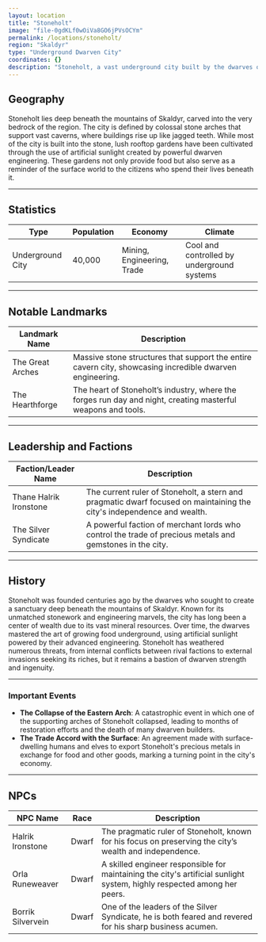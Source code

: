 ```yaml
---
layout: location
title: "Stoneholt"
image: "file-0gdKLf0wOiVa8GO6jPVsOCYm"
permalink: /locations/stoneholt/
region: "Skaldyr"
type: "Underground Dwarven City"
coordinates: {}
description: "Stoneholt, a vast underground city built by the dwarves of Skaldyr. The city is known for its impressive stone architecture, massive arches, and lush rooftop gardens that grow from artificial sunlight."
---
```


## Geography

Stoneholt lies deep beneath the mountains of Skaldyr, carved into the very bedrock of the region. The city is defined by colossal stone arches that support vast caverns, where buildings rise up like jagged teeth. While most of the city is built into the stone, lush rooftop gardens have been cultivated through the use of artificial sunlight created by powerful dwarven engineering. These gardens not only provide food but also serve as a reminder of the surface world to the citizens who spend their lives beneath it.

---

## Statistics

| Type                | Population | Economy             | Climate                |
|---------------------|------------|---------------------|------------------------|
| Underground City    | 40,000     | Mining, Engineering, Trade | Cool and controlled by underground systems|

---

## Notable Landmarks

| Landmark Name            | Description                                                                                   |
|--------------------------|------------------------------------------------------------------------------------------------|
| The Great Arches          | Massive stone structures that support the entire cavern city, showcasing incredible dwarven engineering. |
| The Hearthforge           | The heart of Stoneholt’s industry, where the forges run day and night, creating masterful weapons and tools. |

---

## Leadership and Factions

| Faction/Leader Name        | Description                                                                                   |
|----------------------------|------------------------------------------------------------------------------------------------|
| Thane Halrik Ironstone      | The current ruler of Stoneholt, a stern and pragmatic dwarf focused on maintaining the city's independence and wealth. |
| The Silver Syndicate        | A powerful faction of merchant lords who control the trade of precious metals and gemstones in the city.|

---

## History

Stoneholt was founded centuries ago by the dwarves who sought to create a sanctuary deep beneath the mountains of Skaldyr. Known for its unmatched stonework and engineering marvels, the city has long been a center of wealth due to its vast mineral resources. Over time, the dwarves mastered the art of growing food underground, using artificial sunlight powered by their advanced engineering. Stoneholt has weathered numerous threats, from internal conflicts between rival factions to external invasions seeking its riches, but it remains a bastion of dwarven strength and ingenuity.

---

### Important Events

- **The Collapse of the Eastern Arch**: A catastrophic event in which one of the supporting arches of Stoneholt collapsed, leading to months of restoration efforts and the death of many dwarven builders.
- **The Trade Accord with the Surface**: An agreement made with surface-dwelling humans and elves to export Stoneholt's precious metals in exchange for food and other goods, marking a turning point in the city's economy.

---

## NPCs

| NPC Name              | Race     | Description                                           |
|-----------------------|----------|-------------------------------------------------------|
| Halrik Ironstone       | Dwarf    | The pragmatic ruler of Stoneholt, known for his focus on preserving the city’s wealth and independence. |
| Orla Runeweaver        | Dwarf    | A skilled engineer responsible for maintaining the city's artificial sunlight system, highly respected among her peers. |
| Borrik Silvervein      | Dwarf    | One of the leaders of the Silver Syndicate, he is both feared and revered for his sharp business acumen. |

